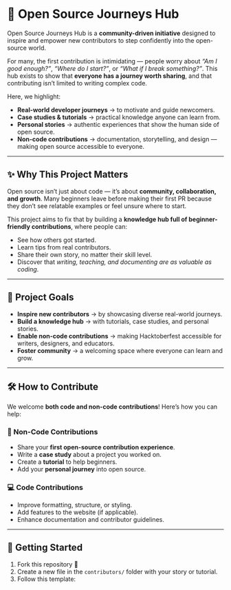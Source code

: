 # 🌱 Open Source Journeys Hub

Open Source Journeys Hub is a **community-driven initiative** designed to inspire and empower new contributors to step confidently into the open-source world.

For many, the first contribution is intimidating — people worry about *“Am I good enough?”*, *“Where do I start?”*, or *“What if I break something?”*. This hub exists to show that **everyone has a journey worth sharing**, and that contributing isn’t limited to writing complex code.

Here, we highlight:
- **Real-world developer journeys** → to motivate and guide newcomers.
- **Case studies & tutorials** → practical knowledge anyone can learn from.
- **Personal stories** → authentic experiences that show the human side of open source.
- **Non-code contributions** → documentation, storytelling, and design — making open source accessible to everyone.

---

## ✨ Why This Project Matters

Open source isn’t just about code — it’s about **community, collaboration, and growth**. Many beginners leave before making their first PR because they don’t see relatable examples or feel unsure where to start.

This project aims to fix that by building a **knowledge hub full of beginner-friendly contributions**, where people can:
- See how others got started.
- Learn tips from real contributors.
- Share their own story, no matter their skill level.
- Discover that *writing, teaching, and documenting are as valuable as coding*.

---

## 🎯 Project Goals

- **Inspire new contributors** → by showcasing diverse real-world journeys.
- **Build a knowledge hub** → with tutorials, case studies, and personal stories.
- **Enable non-code contributions** → making Hacktoberfest accessible for writers, designers, and educators.
- **Foster community** → a welcoming space where everyone can learn and grow.

---

## 🛠️ How to Contribute

We welcome **both code and non-code contributions**! Here’s how you can help:

### 📖 Non-Code Contributions
- Share your **first open-source contribution experience**.
- Write a **case study** about a project you worked on.
- Create a **tutorial** to help beginners.
- Add your **personal journey** into open source.

### 💻 Code Contributions
- Improve formatting, structure, or styling.
- Add features to the website (if applicable).
- Enhance documentation and contributor guidelines.

---

## 🚀 Getting Started

1. Fork this repository 🍴
2. Create a new file in the `contributors/` folder with your story or tutorial.
3. Follow this template:
